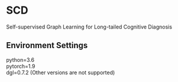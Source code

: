 # SCD
Self-supervised Graph Learning for Long-tailed Cognitive Diagnosis

## Environment Settings
python=3.6  
pytorch=1.9  
dgl=0.7.2  (Other versions are not supported)
